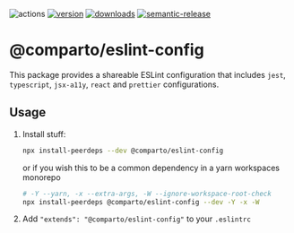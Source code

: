 ![actions][actions-badge]
[![version][version-badge]][package] [![downloads][downloads-badge]][npmtrends]
[![semantic-release][semantic-release-badge]][semantic-release]

# @comparto/eslint-config

This package provides a shareable ESLint configuration that includes `jest`, `typescript`, `jsx-a11y`, `react` and `prettier` configurations.

## Usage

1. Install stuff:

   ```sh
   npx install-peerdeps --dev @comparto/eslint-config
   ```

   or if you wish this to be a common dependency in a yarn workspaces monorepo

   ```sh
   # -Y --yarn, -x --extra-args, -W --ignore-workspace-root-check
   npx install-peerdeps @comparto/eslint-config --dev -Y -x -W
   ```

1. Add `"extends": "@comparto/eslint-config"` to your `.eslintrc`

[actions-badge]: https://img.shields.io/github/workflow/status/comparto/eslint-config/Release?label=actions&logo=github-actions&style=flat-square
[version-badge]: https://img.shields.io/npm/v/@comparto/eslint-config.svg?logo=npm&style=flat-square
[package]: https://www.npmjs.com/package/@comparto/eslint-config
[downloads-badge]: https://img.shields.io/npm/dm/@comparto/eslint-config.svg?logo=npm&style=flat-square
[npmtrends]: http://www.npmtrends.com/@comparto/eslint-config
[semantic-release]: https://github.com/semantic-release/semantic-release
[semantic-release-badge]: https://img.shields.io/badge/%20%20%F0%9F%93%A6%F0%9F%9A%80-semantic--release-e10079.svg?&style=flat-square
